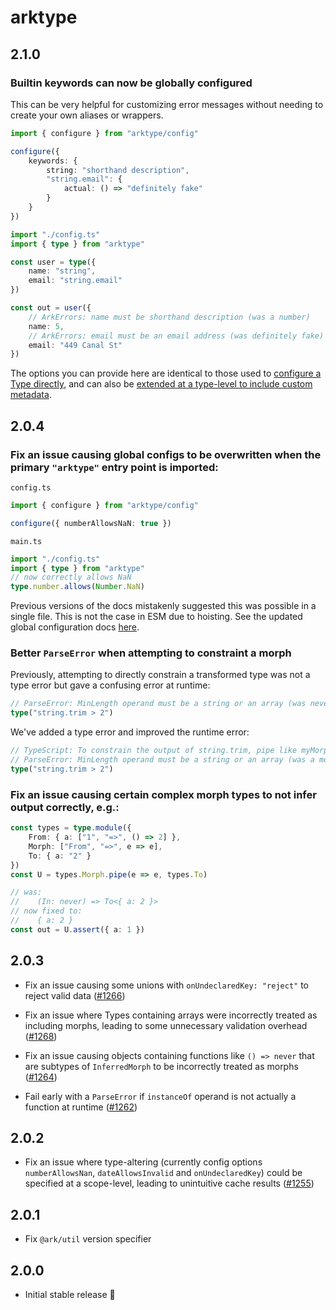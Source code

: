 # arktype

## 2.1.0

### Builtin keywords can now be globally configured

This can be very helpful for customizing error messages without needing to create your own aliases or wrappers.

```ts title="config.ts"
import { configure } from "arktype/config"

configure({
	keywords: {
		string: "shorthand description",
		"string.email": {
			actual: () => "definitely fake"
		}
	}
})
```

```ts title="app.ts"
import "./config.ts"
import { type } from "arktype"

const user = type({
	name: "string",
	email: "string.email"
})

const out = user({
	// ArkErrors: name must be shorthand description (was a number)
	name: 5,
	// ArkErrors: email must be an email address (was definitely fake)
	email: "449 Canal St"
})
```

The options you can provide here are identical to those used to [configure a Type directly](https://arktype.io/docs/expressions#meta), and can also be [extended at a type-level to include custom metadata](https://arktype.io/docs/configuration#custom).

## 2.0.4

### Fix an issue causing global configs to be overwritten when the primary `"arktype"` entry point is imported:

`config.ts`

```ts
import { configure } from "arktype/config"

configure({ numberAllowsNaN: true })
```

`main.ts`

```ts
import "./config.ts"
import { type } from "arktype"
// now correctly allows NaN
type.number.allows(Number.NaN)
```

Previous versions of the docs mistakenly suggested this was possible in a single file. This is not the case in ESM due to hoisting. See the updated global configuration docs [here](https://arktype.io/docs/expressions#brand).

### Better `ParseError` when attempting to constraint a morph

Previously, attempting to directly constrain a transformed type was not a type error but gave a confusing error at runtime:

```ts
// ParseError: MinLength operand must be a string or an array (was never)
type("string.trim > 2")
```

We've added a type error and improved the runtime error:

```ts
// TypeScript: To constrain the output of string.trim, pipe like myMorph.to('number > 0')
// ParseError: MinLength operand must be a string or an array (was a morph)
type("string.trim > 2")
```

### Fix an issue causing certain complex morph types to not infer output correctly, e.g.:

```ts
const types = type.module({
	From: { a: ["1", "=>", () => 2] },
	Morph: ["From", "=>", e => e],
	To: { a: "2" }
})
const U = types.Morph.pipe(e => e, types.To)

// was:
//    (In: never) => To<{ a: 2 }>
// now fixed to:
//    { a: 2 }
const out = U.assert({ a: 1 })
```

## 2.0.3

- Fix an issue causing some unions with `onUndeclaredKey: "reject"` to reject valid data ([#1266](https://github.com/arktypeio/arktype/issues/1266))

- Fix an issue where Types containing arrays were incorrectly treated as including morphs, leading to some unnecessary validation overhead ([#1268](https://github.com/arktypeio/arktype/issues/1268#issuecomment-2613551907))

- Fix an issue causing objects containing functions like `() => never` that are subtypes of `InferredMorph` to be incorrectly treated as morphs ([#1264](https://github.com/arktypeio/arktype/issues/1264))

- Fail early with a `ParseError` if `instanceOf` operand is not actually a function at runtime ([#1262](https://github.com/arktypeio/arktype/issues/1262))

## 2.0.2

- Fix an issue where type-altering (currently config options `numberAllowsNan`, `dateAllowsInvalid` and `onUndeclaredKey`) could be specified at a scope-level, leading to unintuitive cache results ([#1255](https://github.com/arktypeio/arktype/issues/1255))

## 2.0.1

- Fix `@ark/util` version specifier

## 2.0.0

- Initial stable release 🎉
